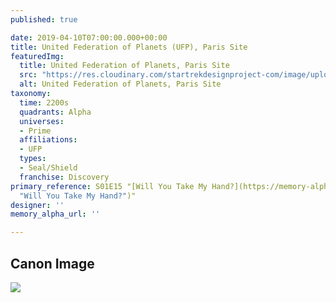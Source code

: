```yaml
---
published: true

date: 2019-04-10T07:00:00.000+00:00
title: United Federation of Planets (UFP), Paris Site
featuredImg:
  title: United Federation of Planets, Paris Site
  src: "https://res.cloudinary.com/startrekdesignproject-com/image/upload/v1554936840/UFPParis.png"
  alt: United Federation of Planets, Paris Site
taxonomy:
  time: 2200s
  quadrants: Alpha
  universes:
  - Prime
  affiliations:
  - UFP
  types:
  - Seal/Shield
  franchise: Discovery
primary_reference: S01E15 "[Will You Take My Hand?](https://memory-alpha.fandom.com/wiki/Will_You_Take_My_Hand%3F
  "Will You Take My Hand?")"
designer: ''
memory_alpha_url: ''

---
```

## Canon Image

![](https://res.cloudinary.com/startrekdesignproject-com/image/upload/v1554936840/UFPParis1.jpg)